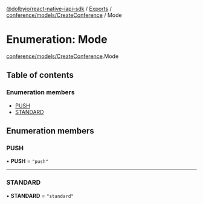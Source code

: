[@dolbyio/react-native-iapi-sdk](../README.md) / [Exports](../modules.md) / [conference/models/CreateConference](../modules/conference_models_CreateConference.md) / Mode

# Enumeration: Mode

[conference/models/CreateConference](../modules/conference_models_CreateConference.md).Mode

## Table of contents

### Enumeration members

- [PUSH](conference_models_CreateConference.Mode.md#push)
- [STANDARD](conference_models_CreateConference.Mode.md#standard)

## Enumeration members

### PUSH

• **PUSH** = `"push"`

___

### STANDARD

• **STANDARD** = `"standard"`
